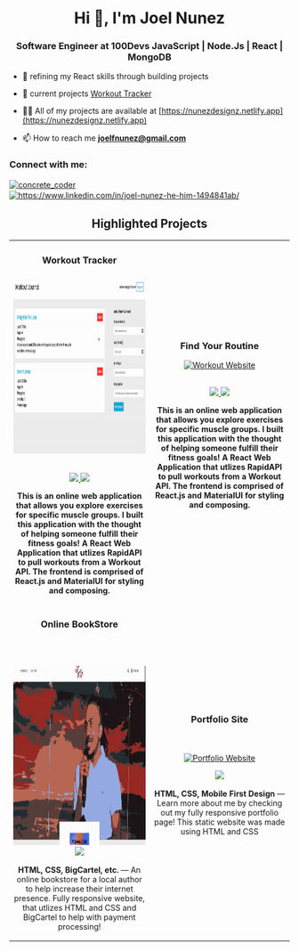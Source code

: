 <h1 align="center">Hi 👋, I'm Joel Nunez</h1>
<h3 align="center">Software Engineer at 100Devs  JavaScript | Node.Js | React | MongoDB </h3>

- 🔭 refining my React skills through building projects

- 🔭 current projects [Workout Tracker]('https://github.com/DeCodeTheMatrix03/Find-Your-Routine')

- 👨‍💻 All of my projects are available at [https://nunezdesignz.netlify.app](https://nunezdesignz.netlify.app)

- 📫 How to reach me **joelfnunez@gmail.com**

<h3 align="left">Connect with me:</h3>
<p align="left">
<a href="https://twitter.com/concrete_coder" target="blank"><img align="center" src="https://raw.githubusercontent.com/rahuldkjain/github-profile-readme-generator/master/src/images/icons/Social/twitter.svg" alt="concrete_coder" height="30" width="40" /></a>
<a href="https://linkedin.com/in/https://www.linkedin.com/in/joel-nunez-he-him-1494841ab/" target="blank"><img align="center" src="https://raw.githubusercontent.com/rahuldkjain/github-profile-readme-generator/master/src/images/icons/Social/linked-in-alt.svg" alt="https://www.linkedin.com/in/joel-nunez-he-him-1494841ab/" height="30" width="40" /></a>
</p>

<!--Project Section -->

<h2 align="center">Highlighted Projects </h2>
<div align="center">
<table>
     <tr>
<td width="50%">
<h3 align="center" color="white">Workout Tracker</h2>
<div align="center">  
<a href= 'https://github.com/DeCodeTheMatrix03/Find-Your-Routine'>
<img src= 'https://github.com/DeCodeTheMatrix03/Wellness-Journal/blob/main/ezgif.com-gif-maker%20(2).gif' alt="Workout Website" height="322px" width="100%" />
</a>
<br>
<br>
<p>
<a href="https://github.com/DeCodeTheMatrix03/Find-Your-Routine" target="_blank">
<img src="https://img.shields.io/badge/Code-lightgrey?style=for-the-badge&logo=github"/>
</a>
<a href="https://workout-explorer.netlify.app/" target="_blank">
<img src="https://img.shields.io/badge/-website-green?style=for-the-badge&color=005da8"/>
</a>
<p><strong>
This is an online web application that allows you explore exercises for specific muscle groups. I built this application with the thought of helping someone fulfill their fitness goals! A React Web Application that utlizes RapidAPI to pull workouts from a Workout API. The frontend is comprised of React.js and MaterialUI for styling and composing.
</p>
   


<td width="50%">
<h3 align="center" color="white">Find Your Routine</h2>
<div align="center">  
<a href= 'https://github.com/DeCodeTheMatrix03/Find-Your-Routine'>
<img src="https://github.com/DeCodeTheMatrix03/Workout-Explorer/blob/main/ezgif.com-gif-maker%20(3).gif" alt="Workout Website" height="322px" width="100%" />
</a>
<br>
<br>
<p>
<a href="https://github.com/DeCodeTheMatrix03/Find-Your-Routine" target="_blank">
<img src="https://img.shields.io/badge/Code-lightgrey?style=for-the-badge&logo=github"/>
</a>
<a href="https://workout-explorer.netlify.app/" target="_blank">
<img src="https://img.shields.io/badge/-website-green?style=for-the-badge&color=005da8"/>
</a>
<p><strong>
This is an online web application that allows you explore exercises for specific muscle groups. I built this application with the thought of helping someone fulfill their fitness goals! A React Web Application that utlizes RapidAPI to pull workouts from a Workout API. The frontend is comprised of React.js and MaterialUI for styling and composing.
</p>


<tr>
<a href='https://lovefound.bigcartel.com'>
</a>
<td width="50%">
<h3 align="center" color="white">Online BookStore</h2>
<div align="center" >  
<br>
<br>
<a href='https://lovefound.bigcartel.com' target="_blank">
<p>
<img src="https://github.com/DeCodeTheMatrix03/DeCodeTheMatrix03/blob/main/ezgif.com-gif-maker.gif" alt="Bookstore Website" height="322px" width="100%" />
</a>
<a href="https://lovefound.bigcartel.com" target="_blank">
<img src="https://img.shields.io/badge/-website-green?style=for-the-badge&color=005da8"/>
</a>
</p>
<p><strong>HTML, CSS, BigCartel, etc.</strong> — An online bookstore for a local author to help increase their internet presence. Fully responsive website, that utlizes HTML and CSS and BigCartel to help with payment processing!</p>
 
</div>
</td>
<td width="50%">
<h3 align="center" color="white">Portfolio Site</h2>
<div align="center" >  
<br>
<br>
 <a href='https://nunezdesignz.netlify.app' target = "_blank">

<img src="https://github.com/DeCodeTheMatrix03/DeCodeTheMatrix03/blob/main/ezgif.com-gif-maker-2.gif" alt="Portfolio Website" height="322px" width="100%" />
</a>
<p>
<a href='https://nunezdesignz.netlify.app' target="_blank">
<img src="https://img.shields.io/badge/-website-green?style=for-the-badge&color=005da8"/>
</a>
</p>
<p><strong>HTML, CSS, Mobile First Design</strong> — Learn more about me by checking out my fully responsive portfolio page! This static website was made using HTML and CSS </p>
</div>
   <!--
<tr>
<td width="50%">
<h3 align="center" color="white">T&K Nigerian Restaurant</h2>
<div align="center">  
<a href='https://tandkpdx.com/'>
<img src="https://github.com/ssaryonjr/ssaryonjr/blob/main/ezgif.com-gif-maker%20(5).gif?raw=true" alt="Restaurant Website" height="322px" width="100%" />
</a>
<br>
<br>
<p>
<a href="https://github.com/ssaryonjr/T-K-Restaurant-" target="_blank">
<img src="https://img.shields.io/badge/Code-lightgrey?style=for-the-badge&logo=github"/>
</a>  
<a href="https://tandkpdx.com/" target="_blank">
<img src="https://img.shields.io/badge/-website-green?style=for-the-badge&color=005da8"/>
</a>
</p>
<p><strong>JavaScript, jQuery, Bootstrap, CSS3, HTML5</strong> — Designed and deployed a fully responsive desktop and mobile web interface for customers of T&K Restaurant to browse their menu and connect to Door Dash and place orders for delivery or pick up.</p>
</div>
</td>
<td width="50%">
<h3 align="center" color="white">Coding Resources API
</h2>
<div align="center" >  
<a href='https://narutobattlescreen-js.netlify.app/'>
<img src="https://github.com/bytesbybianca/readme-assets/raw/main/profile-images/coding-resources-api.gif?raw=true" alt="Naruto Game" height="322px" width="100%" />
</a>
<br>
<br>
<p>
<a href="https://github.com/the-api-administration/coding-resources-api" target="_blank">
<img src="https://img.shields.io/badge/Code-lightgrey?style=for-the-badge&logo=github"/>
</a>  
<a href="https://coding-resources-api.up.railway.app/" target="_blank">
<img src="https://img.shields.io/badge/-website-green?style=for-the-badge&color=005da8"/>
</a>
</p>
<p><strong>JavaScript, EJS, Node, Express, MongoDB,</strong> — This API serves educational content for a wide variety of computer science topics, languages and technologies relevant to web development.</p>
</div>
</table>

</div>
-->
